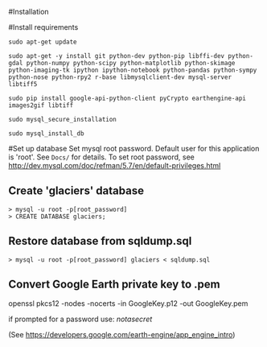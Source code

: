 #Installation

#Install requirements
```
sudo apt-get update

sudo apt-get -y install git python-dev python-pip libffi-dev python-gdal python-numpy python-scipy python-matplotlib python-skimage python-imaging-tk ipython ipython-notebook python-pandas python-sympy python-nose python-rpy2 r-base libmysqlclient-dev mysql-server libtiff5

sudo pip install google-api-python-client pyCrypto earthengine-api images2gif libtiff 

sudo mysql_secure_installation 

sudo mysql_install_db
```

#Set up database
Set mysql root password. Default user for this application is 'root'. See ```Docs/``` for details. To set root password, see http://dev.mysql.com/doc/refman/5.7/en/default-privileges.html

Create 'glaciers' database
------------------
```
> mysql -u root -p[root_password]
> CREATE DATABASE glaciers;
```


Restore database from sqldump.sql
------------------

```> mysql -u root -p[root_password] glaciers < sqldump.sql```

Convert Google Earth private key to .pem
-----------------

openssl pkcs12 -nodes -nocerts -in GoogleKey.p12 -out GoogleKey.pem

if prompted for a password use: _notasecret_

(See https://developers.google.com/earth-engine/app_engine_intro)
